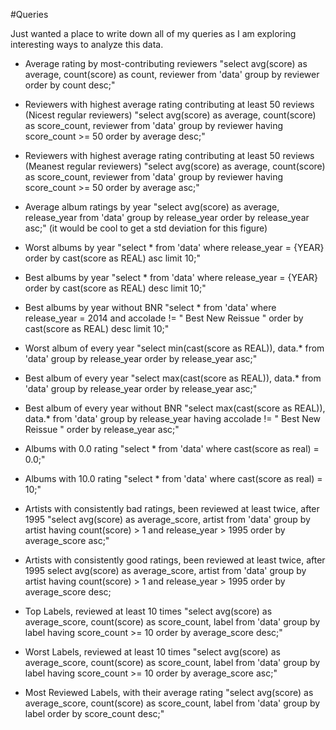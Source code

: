 #Queries

Just wanted a place to write down all of my queries as I am exploring interesting ways to analyze this data.

* Average rating by most-contributing reviewers
"select avg(score) as average, count(score) as count, reviewer from 'data' group by reviewer order by count desc;"

* Reviewers with highest average rating contributing at least 50 reviews (Nicest regular reviewers)
"select avg(score) as average, count(score) as score_count, reviewer from 'data' group by reviewer having score_count >= 50 order by average desc;"

* Reviewers with highest average rating contributing at least 50 reviews (Meanest regular reviewers)
"select avg(score) as average, count(score) as score_count, reviewer from 'data' group by reviewer having score_count >= 50 order by average asc;"

* Average album ratings by year
"select avg(score) as average, release_year from 'data' group by release_year order by release_year asc;"
(it would be cool to get a std deviation for this figure)

* Worst albums by year
"select * from 'data' where release_year = {YEAR} order by cast(score as REAL) asc limit 10;"

* Best albums by year
"select * from 'data' where release_year = {YEAR} order by cast(score as REAL) desc limit 10;"

* Best albums by year without BNR
"select * from 'data' where release_year = 2014 and accolade != " Best New Reissue " order by cast(score as REAL) desc limit 10;"

* Worst album of every year
"select min(cast(score as REAL)), data.* from 'data' group by release_year order by release_year asc;"

* Best album of every year
"select max(cast(score as REAL)), data.* from 'data' group by release_year order by release_year asc;"

* Best album of every year without BNR
"select max(cast(score as REAL)), data.* from 'data' group by release_year having accolade != " Best New Reissue " order by release_year asc;"

* Albums with 0.0 rating 
"select * from 'data' where cast(score as real) = 0.0;"

* Albums with 10.0 rating
"select * from 'data' where cast(score as real) = 10;"

* Artists with consistently bad ratings, been reviewed at least twice, after 1995
"select avg(score) as average_score, artist from 'data' group by artist having count(score) > 1  and release_year > 1995 order by average_score asc;"

* Artists with consistently good ratings, been reviewed at least twice, after 1995
select avg(score) as average_score, artist from 'data' group by artist having count(score) > 1  and release_year > 1995 order by average_score desc;

* Top Labels, reviewed at least 10 times
"select avg(score) as average_score, count(score) as score_count, label from 'data' group by label having score_count >= 10 order by average_score desc;"

* Worst Labels, reviewed at least 10 times
"select avg(score) as average_score, count(score) as score_count, label from 'data' group by label having score_count >= 10 order by average_score asc;"

* Most Reviewed Labels, with their average rating
"select avg(score) as average_score, count(score) as score_count, label from 'data' group by label order by score_count desc;"